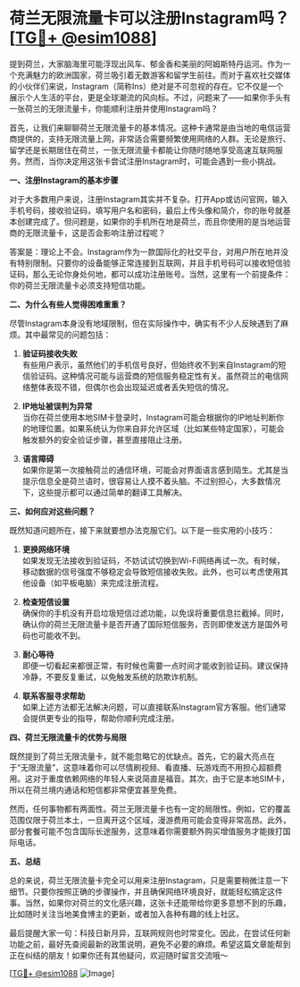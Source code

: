 # 荷兰无限流量卡可以注册Instagram吗？[[TG💪+ @esim1088](https://t.me/s/esim1088)]

提到荷兰，大家脑海里可能浮现出风车、郁金香和美丽的阿姆斯特丹运河。作为一个充满魅力的欧洲国家，荷兰吸引着无数游客和留学生前往。而对于喜欢社交媒体的小伙伴们来说，Instagram（简称Ins）绝对是不可忽视的存在。它不仅是一个展示个人生活的平台，更是全球潮流的风向标。不过，问题来了——如果你手头有一张荷兰的无限流量卡，你能顺利注册并使用Instagram吗？

首先，让我们来聊聊荷兰无限流量卡的基本情况。这种卡通常是由当地的电信运营商提供的，支持无限流量上网，非常适合需要频繁使用网络的人群。无论是旅行、留学还是长期居住在荷兰，一张无限流量卡都能让你随时随地享受高速互联网服务。然而，当你决定用这张卡尝试注册Instagram时，可能会遇到一些小挑战。

**一、注册Instagram的基本步骤**

对于大多数用户来说，注册Instagram其实并不复杂。打开App或访问官网，输入手机号码，接收验证码，填写用户名和密码，最后上传头像和简介，你的账号就基本创建完成了。但问题是，如果你的手机所在地是荷兰，而且你使用的是当地运营商的无限流量卡，这是否会影响注册过程呢？

答案是：理论上不会。Instagram作为一款国际化的社交平台，对用户所在地并没有特别限制。只要你的设备能够正常连接到互联网，并且手机号码可以接收短信验证码，那么无论你身处何地，都可以成功注册账号。当然，这里有一个前提条件：你的荷兰无限流量卡必须支持短信功能。

**二、为什么有些人觉得困难重重？**

尽管Instagram本身没有地域限制，但在实际操作中，确实有不少人反映遇到了麻烦。其中最常见的问题包括：

1. **验证码接收失败**  
   有些用户表示，虽然他们的手机信号良好，但始终收不到来自Instagram的短信验证码。这种情况可能与运营商的短信服务稳定性有关。虽然荷兰的电信网络整体表现不错，但偶尔也会出现延迟或者丢失短信的情况。

2. **IP地址被误判为异常**  
   当你在荷兰使用本地SIM卡登录时，Instagram可能会根据你的IP地址判断你的地理位置。如果系统认为你来自非允许区域（比如某些特定国家），可能会触发额外的安全验证步骤，甚至直接阻止注册。

3. **语言障碍**  
   如果你是第一次接触荷兰的通信环境，可能会对界面语言感到陌生。尤其是当提示信息全是荷兰语时，很容易让人摸不着头脑。不过别担心，大多数情况下，这些提示都可以通过简单的翻译工具解决。

**三、如何应对这些问题？**

既然知道问题所在，接下来就要想办法克服它们。以下是一些实用的小技巧：

1. **更换网络环境**  
   如果发现无法接收到验证码，不妨试试切换到Wi-Fi网络再试一次。有时候，移动数据的信号强度不够稳定会导致短信接收失败。此外，也可以考虑使用其他设备（如平板电脑）来完成注册流程。

2. **检查短信设置**  
   确保你的手机没有开启垃圾短信过滤功能，以免误将重要信息拦截掉。同时，确认你的荷兰无限流量卡是否开通了国际短信服务，否则即使发送方是国外号码也可能收不到。

3. **耐心等待**  
   即便一切看起来都很正常，有时候也需要一点时间才能收到验证码。建议保持冷静，不要反复重试，以免触发系统的防欺诈机制。

4. **联系客服寻求帮助**  
   如果上述方法都无法解决问题，可以直接联系Instagram官方客服。他们通常会提供更专业的指导，帮助你顺利完成注册。

**四、荷兰无限流量卡的优势与局限**

既然提到了荷兰无限流量卡，就不能忽略它的优缺点。首先，它的最大亮点在于“无限流量”，这意味着你可以尽情刷视频、看直播、玩游戏而不用担心超额费用。这对于重度依赖网络的年轻人来说简直是福音。其次，由于它是本地SIM卡，所以在荷兰境内通话和短信都非常便宜甚至免费。

然而，任何事物都有两面性。荷兰无限流量卡也有一定的局限性。例如，它的覆盖范围仅限于荷兰本土，一旦离开这个区域，漫游费用可能会变得非常高昂。此外，部分套餐可能不包含国际长途服务，这意味着你需要额外购买增值服务才能拨打国际电话。

**五、总结**

总的来说，荷兰无限流量卡完全可以用来注册Instagram，只是需要稍微注意一下细节。只要你按照正确的步骤操作，并且确保网络环境良好，就能轻松搞定这件事。当然，如果你对荷兰的文化感兴趣，这张卡还能带给你更多意想不到的乐趣，比如随时关注当地美食博主的更新，或者加入各种有趣的线上社区。

最后提醒大家一句：科技日新月异，互联网规则也时常变化。因此，在尝试任何新功能之前，最好先查阅最新的政策说明，避免不必要的麻烦。希望这篇文章能帮到正在纠结的朋友！如果你还有其他疑问，欢迎随时留言交流哦～

[[TG💪+ @esim1088](https://t.me/s/esim1088) ![Image](https://i.postimg.cc/4NQfJmqS/Snipaste-2025-05-13-00-14-12.png)]